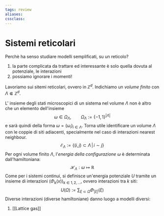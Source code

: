 ```yaml
---
tags: review
aliases:
cssclass:
---
```

 
# Sistemi reticolari
Perchè ha senso studiare modelli semplificati, su un reticolo? 
1. la parte complicata da trattare ed interessante è solo quella dovuta al potenziale, le interazioni
2. possiamo ignorare i momenti!

Lavoriamo sui sitemi reticolari, ovvero in $\mathbb{Z}^d$.
Indichiamo un _volume finito_ con $\Lambda \Subset \mathbb{Z}^d$. 

L' insieme degli stati microscopici di un sistema nel volume $\Lambda$ non è altro che un elemento dell'insieme
$$
\omega \in \Omega_\Lambda, \qquad \Omega_\Lambda := \{-1,1\}^{|\Lambda|}
$$
e sarà quindi della forma $\omega = (\omega_i)_{i \in \Lambda}$.
Torna utile identificare un volume $\Lambda$ con le coppie di siti adiacenti, specialmente nel caso di interazioni nearest neighbour.
$$
\mathcal{E}_\Lambda := \{(i,j) \subset \Lambda \,\vert \,i \sim j\}
$$
Per ogni volume finito $\Lambda$, l'_energia della configurazione_ $\omega$ è determinata dall'hamiltoniana:
$$
\mathcal{H}_\Lambda : \omega \mapsto \mathbb{R}
$$
Come per i sistemi continui, si definisce un'energia potenziale $U$ tramite un insieme di interazioni $(\Phi_k(x))_{k\in 1,2,\dots}$, ovvero interazioni tra $k$ siti:
$$
U(\Omega) := \sum_{\xi \subset \Omega} \Phi_{|\xi|}(\xi)
$$
Diverse interazioni (diverse hamiltoniane) danno luogo a modelli diversi:
1. [[Lattice gas]]